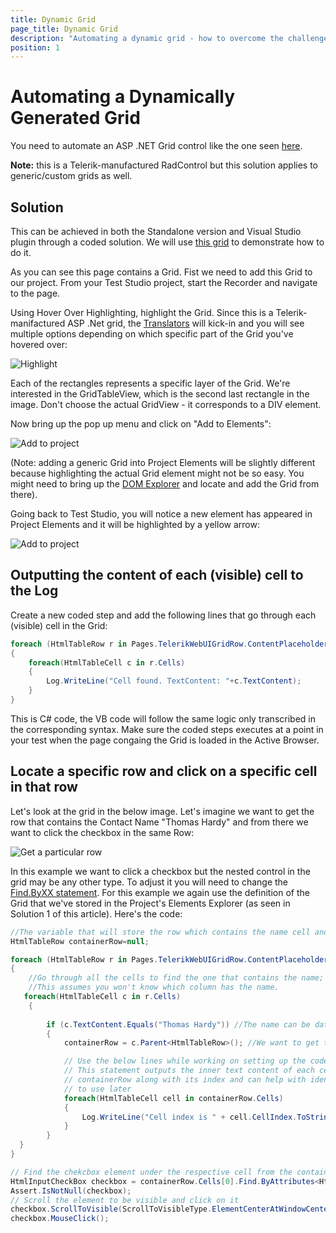 ```yaml
---
title: Dynamic Grid
page_title: Dynamic Grid
description: "Automating a dynamic grid - how to overcome the challenge that the content of the cells in grid changes? The recorded elements use the text content of cells which changes and I can't execute the tests unless if I don't change the find expressions of elements.  How can avoid constant update of grid elements?"
position: 1
---
```

# Automating a Dynamically Generated Grid

You need to automate an ASP .NET Grid control like the one seen <a href="http://demos.telerik.com/aspnet-ajax/grid/examples/client/selecting/defaultcs.aspx" target="_blank">here</a>.

**Note:** this is a Telerik-manufactured RadControl but this solution applies to generic/custom grids as well.

## Solution

This can be achieved in both the Standalone version and Visual Studio plugin through a coded solution. We will use <a href="http://demos.telerik.com/aspnet-ajax/grid/examples/client/selecting/defaultcs.aspx" target="_blank">this grid</a> to demonstrate how to do it.

As you can see this page contains a Grid. Fist we need to add this Grid to our project. From your Test Studio project, start the Recorder and navigate to the page.  

Using Hover Over Highlighting, highlight the Grid. Since this is a Telerik-manifactured ASP .Net grid, the <a href="http://docs.telerik.com/teststudio/getting-started/test-recording/translators" target="_blank">Translators</a> will kick-in and you will see multiple options depending on which specific part of the Grid you've hovered over: 

![Highlight][1]

Each of the rectangles represents a specific layer of the Grid. We're interested in the GridTableView, which is the second last rectangle in the image. Don't choose the actual GridView - it corresponds to a DIV element. 

Now bring up the pop up menu and click on "Add to Elements":

![Add to project][2]

 (Note: adding a generic Grid into Project Elements will be slightly different because highlighting the actual Grid element might not be so easy. You might need to bring up the <a href="/features/recorder/dom-explorer" target="_blank">DOM Explorer</a> and locate and add the Grid from there).

Going back to Test Studio, you will notice a new element has appeared in Project Elements and it will be highlighted by a yellow arrow:

![Add to project][3]

## Outputting the content of each (visible) cell to the Log

Create a new coded step and add the following lines that go through each (visible) cell in the Grid:

```C#
foreach (HtmlTableRow r in Pages.TelerikWebUIGridRow.ContentPlaceholder1RadGrid1Table.AllRows)
{
    foreach(HtmlTableCell c in r.Cells)
    {
        Log.WriteLine("Cell found. TextContent: "+c.TextContent);  
    }
}
```

This is C# code, the VB code will follow the same logic only transcribed in the corresponding syntax. Make sure the coded steps executes at a point in your test when the page congaing the Grid is loaded in the Active Browser.

## Locate a specific row and click on a specific cell in that row

Let's look at the grid in the below image. Let's imagine we want to get the row that contains the Contact Name "Thomas Hardy" and from there we want to click the checkbox in the same Row:

![Get a particular row][4]

In this example we want to click a checkbox but the nested control in the grid may be any other type. To adjust it you will need to change the <a href="/testing-framework/write-tests-in-code/intermediate-topics-wtc/element-identification-wtc/finding-page-elements" target="_blank">Find.ByXX statement</a>. For this example we again use the definition of the Grid that we've stored in the Project's Elements Explorer (as seen in Solution 1 of this article). Here's the code:

```C#
//The variable that will store the row which contains the name cell and the checkbox cell
HtmlTableRow containerRow=null; 

foreach (HtmlTableRow r in Pages.TelerikWebUIGridRow.ContentPlaceholder1RadGrid1Table.AllRows)
{
    //Go through all the cells to find the one that contains the name;
    //This assumes you won't know which column has the name.
   foreach(HtmlTableCell c in r.Cells) 
    {
   
        if (c.TextContent.Equals("Thomas Hardy")) //The name can be data-driven if you use code that will extract values from a datasource
        {
            containerRow = c.Parent<HtmlTableRow>(); //We want to get the row which has this cell

            // Use the below lines while working on setting up the coded solution
            // This statement outputs the inner text content of each cell in the 
            // containerRow along with its index and can help with identifying which cell 
            // to use later
            foreach(HtmlTableCell cell in containerRow.Cells)
            {
                Log.WriteLine("Cell index is " + cell.CellIndex.ToString()+" and its content is: " + cell.InnerText);
            }   
        }   
  }
}

// Find the chekcbox element under the respective cell from the containerRow
HtmlInputCheckBox checkbox = containerRow.Cells[0].Find.ByAttributes<HtmlInputCheckBox>("type=checkbox");
Assert.IsNotNull(checkbox);
// Scroll the element to be visible and click on it
checkbox.ScrollToVisible(ScrollToVisibleType.ElementCenterAtWindowCenter);
checkbox.MouseClick();
```

[1]: /img/advanced-topics/coded-samples/html/dynamic-grid/fig1.png
[2]: /img/advanced-topics/coded-samples/html/dynamic-grid/fig2.png
[3]: /img/advanced-topics/coded-samples/html/dynamic-grid/fig3.png
[4]: /img/advanced-topics/coded-samples/html/dynamic-grid/fig4.png
[5]: /img/advanced-topics/coded-samples/html/dynamic-grid/fig5.png

